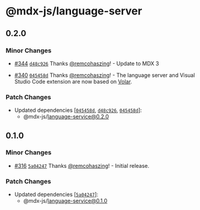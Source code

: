# @mdx-js/language-server

## 0.2.0

### Minor Changes

- [#344](https://github.com/mdx-js/mdx-analyzer/pull/344) [`d48c926`](https://github.com/mdx-js/mdx-analyzer/commit/d48c926b2a5c21cc764a865f18ea6cb7ff18daad) Thanks [@remcohaszing](https://github.com/remcohaszing)! - Update to MDX 3

- [#340](https://github.com/mdx-js/mdx-analyzer/pull/340) [`045458d`](https://github.com/mdx-js/mdx-analyzer/commit/045458d1e43909207837bf6e3c6782367c2b70a8) Thanks [@remcohaszing](https://github.com/remcohaszing)! - The language server and Visual Studio Code extension are now based on [Volar](https://volarjs.dev).

### Patch Changes

- Updated dependencies [[`045458d`](https://github.com/mdx-js/mdx-analyzer/commit/045458d1e43909207837bf6e3c6782367c2b70a8), [`d48c926`](https://github.com/mdx-js/mdx-analyzer/commit/d48c926b2a5c21cc764a865f18ea6cb7ff18daad), [`045458d`](https://github.com/mdx-js/mdx-analyzer/commit/045458d1e43909207837bf6e3c6782367c2b70a8)]:
  - @mdx-js/language-service@0.2.0

## 0.1.0

### Minor Changes

- [#316](https://github.com/mdx-js/mdx-analyzer/pull/316) [`5a04247`](https://github.com/mdx-js/mdx-analyzer/commit/5a0424707eef03a24aa15dffade882d118d55421) Thanks [@remcohaszing](https://github.com/remcohaszing)! - Initial release.

### Patch Changes

- Updated dependencies [[`5a04247`](https://github.com/mdx-js/mdx-analyzer/commit/5a0424707eef03a24aa15dffade882d118d55421)]:
  - @mdx-js/language-service@0.1.0
